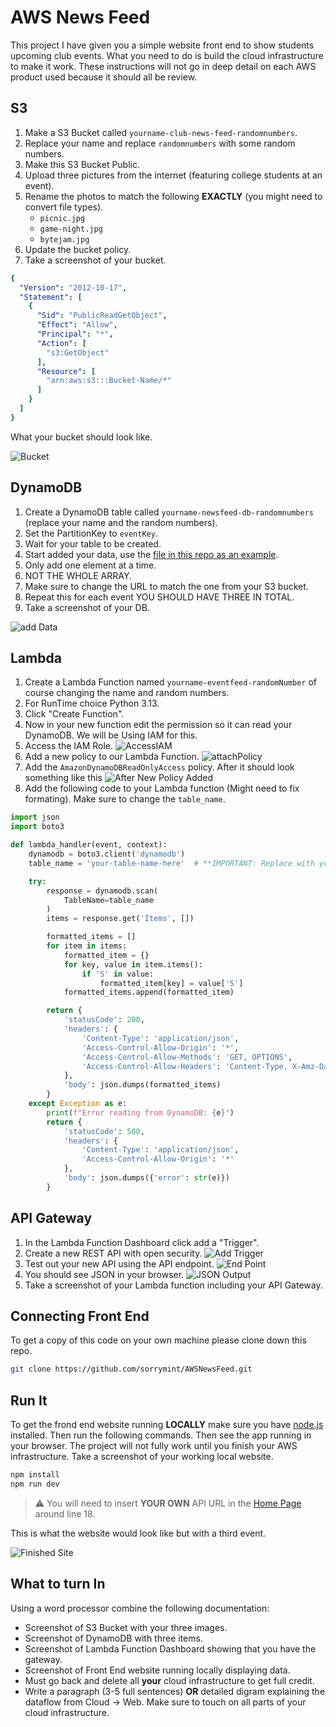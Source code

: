 # AWS News Feed

This project I have given you a simple website front end to show students upcoming club events.
What you need to do is build the cloud infrastructure to make it work.
These instructions will not go in deep detail on each AWS product used because it should all be review.

## S3

1. Make a S3 Bucket called `yourname-club-news-feed-randomnumbers`.
2. Replace your name and replace `randomnumbers` with some random numbers.
3. Make this S3 Bucket Public.
4. Upload three pictures from the internet (featuring college students at an event).
5. Rename the photos to match the following **EXACTLY** (you might need to convert file types).
    - `picnic.jpg`
    - `game-night.jpg`
    - `bytejam.jpg`
6. Update the bucket policy.
7. Take a screenshot of your bucket.

```yaml
{
  "Version": "2012-10-17",
  "Statement": [
    {
      "Sid": "PublicReadGetObject",
      "Effect": "Allow",
      "Principal": "*",
      "Action": [
        "s3:GetObject"
      ],
      "Resource": [
        "arn:aws:s3:::Bucket-Name/*"
      ]
    }
  ]
}
```

What your bucket should look like.

![Bucket](./instructions/s3Bucket.webp)

## DynamoDB

1. Create a DynamoDB table called `yourname-newsfeed-db-randomnumbers` (replace your name and the random numbers).
2. Set the PartitionKey to `eventKey`.
3. Wait for your table to be created.
4. Start added your data, use the [file in this repo as an example](./src/lib/eventDataEXAMPLE.json).
5. Only add one element at a time.
6. NOT THE WHOLE ARRAY.
7. Make sure to change the URL to match the one from your S3 bucket.
8. Repeat this for each event YOU SHOULD HAVE THREE IN TOTAL.
9. Take a screenshot of your DB.

![add Data](./instructions/addingData.webp)

## Lambda

1. Create a Lambda Function named `yourname-eventfeed-randomNumber` of course changing the name and random numbers.
2. For RunTime choice Python 3.13.
3. Click "Create Function".
4. Now in your new function edit the permission so it can read your DynamoDB. We will be Using IAM for this.
5. Access the IAM Role.
   ![AccessIAM](./instructions/getToIAM.webp)
6. Add a new policy to our Lambda Function.
   ![attachPolicy](./instructions/attachPolicie.webp)
7. Add the `AmazonDynamoDBReadOnlyAccess` policy. After it should look something like this
   ![After New Policy Added](./instructions/newPolicy.webp)
8. Add the following code to your Lambda function (Might need to fix formating). Make sure to change the `table_name`.

```python
import json
import boto3

def lambda_handler(event, context):
    dynamodb = boto3.client('dynamodb')
    table_name = 'your-table-name-here'  # **IMPORTANT: Replace with your actual DynamoDB table name**

    try:
        response = dynamodb.scan(
            TableName=table_name
        )
        items = response.get('Items', [])

        formatted_items = []
        for item in items:
            formatted_item = {}
            for key, value in item.items():
                if 'S' in value:
                    formatted_item[key] = value['S']
            formatted_items.append(formatted_item)

        return {
            'statusCode': 200,
            'headers': {
                'Content-Type': 'application/json',
                'Access-Control-Allow-Origin': '*',
                'Access-Control-Allow-Methods': 'GET, OPTIONS',
                'Access-Control-Allow-Headers': 'Content-Type, X-Amz-Date, Authorization, X-Api-Key, X-Amz-Security-Token'
            },
            'body': json.dumps(formatted_items)
        }
    except Exception as e:
        print(f"Error reading from DynamoDB: {e}")
        return {
            'statusCode': 500,
            'headers': {
                'Content-Type': 'application/json',
                'Access-Control-Allow-Origin': '*'
            },
            'body': json.dumps({'error': str(e)})
        }
```

## API Gateway

1. In the Lambda Function Dashboard click add a "Trigger".
2. Create a new REST API with open security.
   ![Add Trigger](./instructions/addTrigger.webp)
3. Test out your new API using the API endpoint.
   ![End Point](./instructions/EndPoint.webp)
4. You should see JSON in your browser.
   ![JSON Output](./instructions/output.webp)
5. Take a screenshot of your Lambda function including your API Gateway.

## Connecting Front End

To get a copy of this code on your own machine please clone down this repo.

```bash
git clone https://github.com/sorrymint/AWSNewsFeed.git
```

## Run It

To get the frond end website running **LOCALLY** make sure you have [node.js](https://nodejs.org/en/download) installed.
Then run the following commands.
Then see the app running in your browser.
The project will not fully work until you finish your AWS infrastructure.
Take a screenshot of your working local website.

```bash
npm install
npm run dev
```

> ⚠️ You will need to insert **YOUR OWN** API URL in the [Home Page](src/routes/+page.svelte) around line 18.

This is what the website would look like but with a third event.

![Finished Site](./instructions/finishedWebsite.webp)

## What to turn In

Using a word processor combine the following documentation:

- Screenshot of S3 Bucket with your three images.
- Screenshot of DynamoDB with three items.
- Screenshot of Lambda Function Dashboard showing that you have the gateway.
- Screenshot of Front End website running locally displaying data.
- Must go back and delete all **your** cloud infrastructure to get full credit.
- Write a paragraph (3-5 full sentences) **OR** detailed digram explaining the dataflow from Cloud -> Web. Make sure to
  touch on all parts of your cloud infrastructure.
